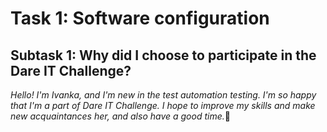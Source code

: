 
# Task 1: Software configuration

## Subtask 1: Why did I choose to participate in the Dare IT Challenge?

*Hello! I'm Ivanka, and I'm new in the test automation testing. I'm so happy that I'm a part
of Dare IT Challenge. I hope to improve my skills and make new acquaintances her, and also
have a good time.*🙂 
